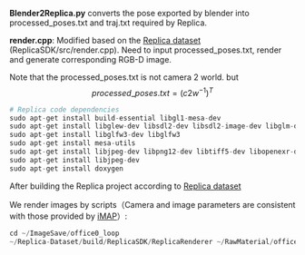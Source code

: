 **Blender2Replica.py** converts the pose exported by blender into processed_poses.txt and traj.txt required by Replica.



**render.cpp**: Modified based on the [Replica dataset](https://github.com/facebookresearch/Replica-Dataset) (ReplicaSDK/src/render.cpp). Need to input processed_poses.txt, render and generate corresponding RGB-D image.

Note that the processed_poses.txt is not camera 2 world. but
$$
processed\_poses.txt = (c2w^{-1})^T
$$


```python
# Replica code dependencies
sudo apt-get install build-essential libgl1-mesa-dev
sudo apt-get install libglew-dev libsdl2-dev libsdl2-image-dev libglm-dev libfreetype6-dev
sudo apt-get install libglfw3-dev libglfw3
sudo apt-get install mesa-utils
sudo apt-get install libjpeg-dev libpng12-dev libtiff5-dev libopenexr-dev  
sudo apt-get install libjpeg-dev
sudo apt-get install doxygen
```



After building the Replica project according to [Replica dataset](https://github.com/facebookresearch/Replica-Dataset/tree/main#:~:text=to%20download%20Replica.-,Replica%20SDK,-Setup) 

We render images by scripts（Camera and image parameters are consistent with those provided by [iMAP](https://openaccess.thecvf.com/content/ICCV2021/html/Sucar_iMAP_Implicit_Mapping_and_Positioning_in_Real-Time_ICCV_2021_paper.html)）:

```python
cd ~/ImageSave/office0_loop
~/Replica-Dataset/build/ReplicaSDK/ReplicaRenderer ~/RawMaterial/office_0/mesh.ply  ~/RawMaterial/office_0/textures/ 
```

